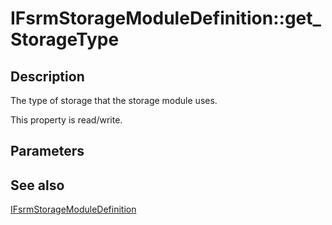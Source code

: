 # IFsrmStorageModuleDefinition::get_StorageType

## Description

The type of storage that the storage module uses.

This property is read/write.

## Parameters

## See also

[IFsrmStorageModuleDefinition](https://learn.microsoft.com/previous-versions/windows/desktop/api/fsrmpipeline/nn-fsrmpipeline-ifsrmstoragemoduledefinition)